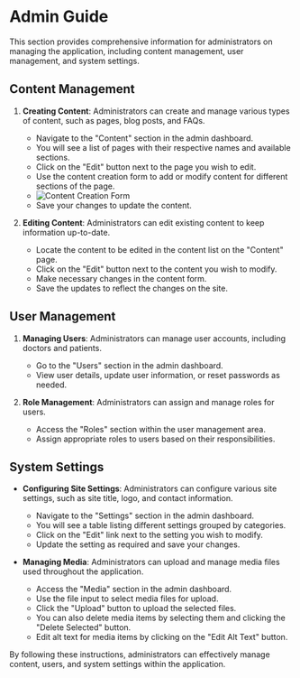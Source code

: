 # Admin Guide

This section provides comprehensive information for administrators on managing the application, including content management, user management, and system settings.

## Content Management

1.  **Creating Content**: Administrators can create and manage various types of content, such as pages, blog posts, and FAQs.
    *   Navigate to the "Content" section in the admin dashboard.
    *   You will see a list of pages with their respective names and available sections.
    *   Click on the "Edit" button next to the page you wish to edit.
    *   Use the content creation form to add or modify content for different sections of the page.
    *   ![Content Creation Form](link_to_screenshot)
    *   Save your changes to update the content.

2.  **Editing Content**: Administrators can edit existing content to keep information up-to-date.
    *   Locate the content to be edited in the content list on the "Content" page.
    *   Click on the "Edit" button next to the content you wish to modify.
    *   Make necessary changes in the content form.
    *   Save the updates to reflect the changes on the site.

## User Management

1.  **Managing Users**: Administrators can manage user accounts, including doctors and patients.
    *   Go to the "Users" section in the admin dashboard.
    *   View user details, update user information, or reset passwords as needed.

2.  **Role Management**: Administrators can assign and manage roles for users.
    *   Access the "Roles" section within the user management area.
    *   Assign appropriate roles to users based on their responsibilities.

## System Settings

*   **Configuring Site Settings**: Administrators can configure various site settings, such as site title, logo, and contact information.
    *   Navigate to the "Settings" section in the admin dashboard.
    *   You will see a table listing different settings grouped by categories.
    *   Click on the "Edit" link next to the setting you wish to modify.
    *   Update the setting as required and save your changes.

*   **Managing Media**: Administrators can upload and manage media files used throughout the application.
    *   Access the "Media" section in the admin dashboard.
    *   Use the file input to select media files for upload.
    *   Click the "Upload" button to upload the selected files.
    *   You can also delete media items by selecting them and clicking the "Delete Selected" button.
    *   Edit alt text for media items by clicking on the "Edit Alt Text" button.

By following these instructions, administrators can effectively manage content, users, and system settings within the application.
